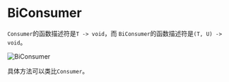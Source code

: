 # BiConsumer

`Consumer`的函数描述符是`T -> void`，而 `BiConsumer`的函数描述符是`(T, U) -> void`。

![BiConsumer](https://ws4.sinaimg.cn/large/006tKfTcgy1fs4qoabgufj30ik050dg8.jpg)


具体方法可以类比`Consumer`。
